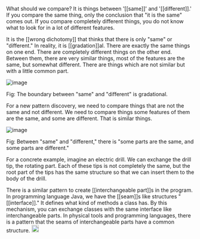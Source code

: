 
What should we compare? It is things between '[[same]]' and '[[different]].' If you compare the same thing, only the conclusion that "it is the same" comes out. If you compare completely different things, you do not know what to look for in a lot of different features.

It is the [[wrong dichotomy]] that thinks that there is only "same" or "different."
In reality, it is [[gradation]]al. There are exactly the same things on one end. There are completely different things on the other end. Between them, there are very similar things, most of the features are the same, but somewhat different. There are things which are not similar but with a little common part.

![image](https://gyazo.com/5529858215fbd98907932ae6fd065727/thumb/1000)

Fig: The boundary between "same" and "different" is gradational.

For a new pattern discovery, we need to compare things that are not the same and not different. We need to compare things some features of them are the same, and some are different. That is similar things.

![image](https://gyazo.com/9857a0403135220b6d54cd34daf0b81b/thumb/1000)

Fig: Between "same" and "different," there is "some parts are the same, and some parts are different."

For a concrete example, imagine an electric drill. We can exchange the drill tip, the rotating part. Each of these tips is not completely the same, but the root part of the tips has the same structure so that we can insert them to the body of the drill.

There is a similar pattern to create [[interchangeable part]]s in the program. In programming language Java, we have the [[seam]]s like structures "[[interface]]." It defines what kind of methods a class has. By this mechanism, you can exchange classes with the same interface like interchangeable parts. In physical tools and programming languages, there is a pattern that the seams of interchangeable parts have a common structure.
<img src='https://scrapbox.io/api/pages/nishio/en/icon' alt='en.icon' height="19.5"/>